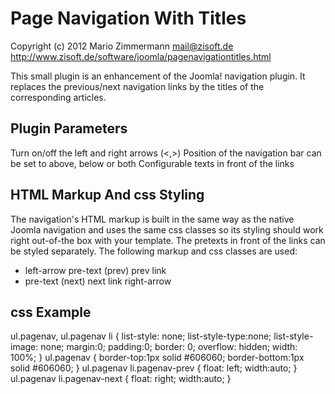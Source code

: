 Page Navigation With Titles
===========================

Copyright (c) 2012
Mario Zimmermann <mail@zisoft.de>
http://www.zisoft.de/software/joomla/pagenavigationtitles.html


This small plugin is an enhancement of the Joomla! navigation plugin.
It replaces the previous/next navigation links by the titles of the 
corresponding articles.


Plugin Parameters
-----------------

Turn on/off the left and right arrows (<,>)
Position of the navigation bar can be set to above, below or both
Configurable texts in front of the links


HTML Markup And css Styling
---------------------------

The navigation's HTML markup is built in the same way as the native 
Joomla navigation and uses the same css classes so its styling should 
work right out-of-the box with your template. The pretexts in front 
of the links can be styled separately. The following markup and css 
classes are used:


<ul class="pagenav">
  <li class="pagenav-prev">
    left-arrow 
    <span class="pagenav-prev-pretext">pre-text (prev)</span>
    <a>prev link</a>
  </li>
  <li class="pagenav-next">
    <span class="pagenav-next-pretext">pre-text (next)</span>
    <a>next link</a>
    right-arrow
  </li>
</ul>


css Example
-----------

ul.pagenav, ul.pagenav li {
  list-style: none; list-style-type:none; list-style-image: none;
  margin:0; padding:0; border: 0;
  overflow: hidden;
  width: 100%;
}
ul.pagenav {
  border-top:1px solid #606060;
  border-bottom:1px solid #606060;
}
ul.pagenav li.pagenav-prev { float: left; width:auto; }
ul.pagenav li.pagenav-next { float: right; width:auto; }
